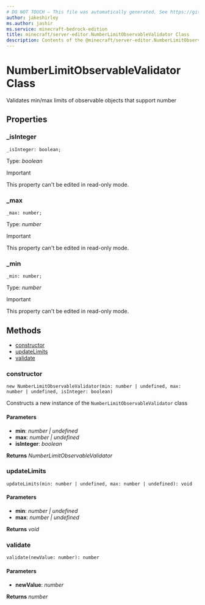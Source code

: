 ```yaml
---
# DO NOT TOUCH — This file was automatically generated. See https://github.com/mojang/minecraftapidocsgenerator to modify descriptions, examples, etc.
author: jakeshirley
ms.author: jashir
ms.service: minecraft-bedrock-edition
title: minecraft/server-editor.NumberLimitObservableValidator Class
description: Contents of the @minecraft/server-editor.NumberLimitObservableValidator class.
---
```

# NumberLimitObservableValidator Class

Validates min/max limits of observable objects that support number

## Properties

### **_isInteger**
`_isInteger: boolean;`

Type: *boolean*
  
> [!IMPORTANT]
> This property can't be edited in read-only mode.

### **_max**
`_max: number;`

Type: *number*
  
> [!IMPORTANT]
> This property can't be edited in read-only mode.

### **_min**
`_min: number;`

Type: *number*
  
> [!IMPORTANT]
> This property can't be edited in read-only mode.

## Methods
- [constructor](#(constructor))
- [updateLimits](#updatelimits)
- [validate](#validate)

### **constructor**
`
new NumberLimitObservableValidator(min: number | undefined, max: number | undefined, isInteger: boolean)
`

Constructs a new instance of the `NumberLimitObservableValidator` class

#### **Parameters**
- **min**: *number | undefined*
- **max**: *number | undefined*
- **isInteger**: *boolean*

**Returns** *NumberLimitObservableValidator*

### **updateLimits**
`
updateLimits(min: number | undefined, max: number | undefined): void
`

#### **Parameters**
- **min**: *number | undefined*
- **max**: *number | undefined*

**Returns** *void*

### **validate**
`
validate(newValue: number): number
`

#### **Parameters**
- **newValue**: *number*

**Returns** *number*
